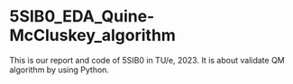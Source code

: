 # 5SIB0_EDA_Quine-McCluskey_algorithm
 This is our report and code of 5SIB0 in TU/e, 2023. It is about validate QM algorithm by using Python.
